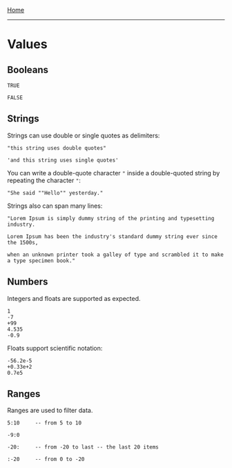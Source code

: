 [Home](../README.md)

---

# Values

## Booleans

```
TRUE

FALSE
```


## Strings

Strings can use double or single quotes as delimiters:

```
"this string uses double quotes"

'and this string uses single quotes'
```

You can write a double-quote character `"` inside a double-quoted string by repeating the character `"`:

```
"She said ""Hello"" yesterday."
```

Strings also can span many lines:

```
"Lorem Ipsum is simply dummy string of the printing and typesetting industry.

Lorem Ipsum has been the industry's standard dummy string ever since the 1500s,

when an unknown printer took a galley of type and scrambled it to make a type specimen book."
```


## Numbers

Integers and floats are supported as expected.

```
1
-7
+99
4.535
-0.9
```

Floats support scientific notation:

```
-56.2e-5
+0.33e+2
0.7e5
```


## Ranges

Ranges are used to filter data.

```
5:10     -- from 5 to 10

-9:0

-20:     -- from -20 to last -- the last 20 items

:-20     -- from 0 to -20
```
